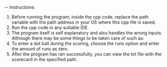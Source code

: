 -- Instructions:
1. Before running the program, inside the cpp code, replace the path variable with the path address in your OS where this cpp file is saved.
2. Run the cpp code in any suitable IDE.
3. The program itself is self explanatory and also handles the wrong inputs. Although there may be some things to be taken care of such as:
4. To enter a dot ball during the scoring, choose the runs option and enter the amount of runs as zero.
5. After the program has ran successfully, you can view the txt file with the scorecard in the specified path.
